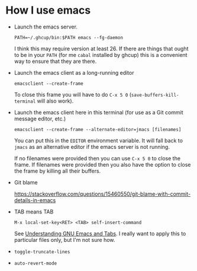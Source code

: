 # How I use emacs

* Launch the emacs server.

  ```
  PATH=~/.ghcup/bin:$PATH emacs --fg-daemon
  ```

  I think this may require version at least 26.  If there are things
  that ought to be in your `PATH` (for me `cabal` installed by ghcup)
  this is a convenient way to ensure that they are there.

* Launch the emacs client as a long-running editor

  ```
  emacsclient --create-frame
  ```

  To close this frame you will have to do `C-x 5 0`
  (`save-buffers-kill-terminal` will also work).

* Launch the emacs client here in this terminal (for use as a Git
  commit message editor, etc.)

  ```
  emacsclient --create-frame --alternate-editor=jmacs [filenames]
  ```

  You can put this in the `EDITOR` environment variable. It will fall
  back to `jmacs` as an alternative editor if the emacs server is not
  running.

  If no filenames were provided then you can use `C-x 5 0` to close
  the frame.  If filenames were provided then you also have the option
  to close the frame by killing all their buffers.

* Git blame

  <https://stackoverflow.com/questions/15460550/git-blame-with-commit-details-in-emacs>

* TAB means TAB

  ```
  M-x local-set-key<RET> <TAB> self-insert-command
  ```

  See [Understanding GNU Emacs and
  Tabs](http://pement.org/emacs_tabs.htm#one_thing).  I really want to
  apply this to particular files only, but I'm not sure how.

* `toggle-truncate-lines`

* `auto-revert-mode`
